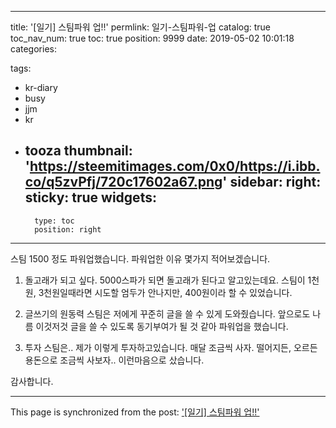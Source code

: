 
---
title: '[일기] 스팀파워 업!!'
permlink: 일기-스팀파워-업
catalog: true
toc_nav_num: true
toc: true
position: 9999
date: 2019-05-02 10:01:18
categories:

tags:
- kr-diary
- busy
- jjm
- kr
- tooza
thumbnail: 'https://steemitimages.com/0x0/https://i.ibb.co/q5zvPfj/720c17602a67.png'
sidebar:
    right:
        sticky: true
widgets:
    -
        type: toc
        position: right
---


스팀 1500 정도 파워업했습니다.
파워업한 이유 몇가지 적어보겠습니다.

1. 돌고래가 되고 싶다.
5000스파가 되면 돌고래가 된다고 알고있는데요.
스팀이 1천원, 3천원일때라면 시도할 엄두가 안나지만, 400원이라 할 수 있었습니다.

2. 글쓰기의 원동력
스팀은 저에게 꾸준히 글을 쓸 수 있게 도와줬습니다.
앞으로도 나름 이것저것 글을 쓸 수 있도록 동기부여가 될 것 같아 파워업을 했습니다.

3. 투자
스팀은.. 제가 이렇게 투자하고있습니다.
매달 조금씩 사자.
떨어지든, 오르든 용돈으로 조금씩 사보자..
이런마음으로 샀습니다.

감사합니다.

- - -

This page is synchronized from the post: ['[일기] 스팀파워 업!!'](https://steempeak.com/@jacobyu/6i7phw)
